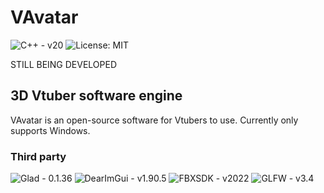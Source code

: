 # VAvatar
![C++ - v20](https://img.shields.io/badge/C++-v20-green?)
![License: MIT](https://img.shields.io/badge/License-MIT-green.svg)

STILL BEING DEVELOPED

## 3D Vtuber software engine
VAvatar is an open-source software for Vtubers to use.
Currently only supports Windows.

### Third party
![Glad - 0.1.36](https://img.shields.io/badge/Glad-v0.1.36-green?)
![DearImGui - v1.90.5](https://img.shields.io/badge/DearImGui-v1.90.5-green?)
![FBXSDK - v2022](https://img.shields.io/badge/FBXSDK-v2022-green?)
![GLFW - v3.4](https://img.shields.io/badge/GLFW-v3.4-green?)
